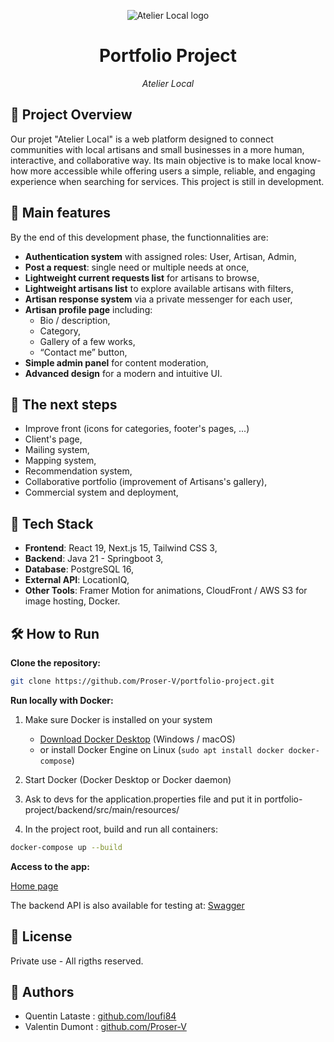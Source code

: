 <p align="center">
    <img src="https://atelierlocal-bucket1.s3.eu-west-3.amazonaws.com/logos/atelier-local-logo5_white.png" alt="Atelier Local logo">
</p>
<center>
<h1>Portfolio Project</h1>
<em>Atelier Local</em>
</center>

## 📖 Project Overview

Our projet "Atelier Local" is a web platform designed to connect communities with local artisans and small businesses in a more human, interactive, and collaborative way.
Its main objective is to make local know-how more accessible while offering users a simple, reliable, and engaging experience when searching for services.
This project is still in development.

## 🚀 Main features

By the end of this development phase, the functionnalities are:

- **Authentication system** with assigned roles: User, Artisan, Admin,
- **Post a request**: single need or multiple needs at once,
- **Lightweight current requests list** for artisans to browse,
- **Lightweight artisans list** to explore available artisans with filters,
- **Artisan response system** via a private messenger for each user,
- **Artisan profile page** including:
  - Bio / description,
  - Category,
  - Gallery of a few works,
  - “Contact me” button,
- **Simple admin panel** for content moderation,
- **Advanced design** for a modern and intuitive UI.

## 🧩 The next steps

+ Improve front (icons for categories, footer's pages, ...)
+ Client's page,
+ Mailing system,
+ Mapping system,
+ Recommendation system,
+ Collaborative portfolio (improvement of Artisans's gallery),
+ Commercial system and deployment,

## 🔧 Tech Stack

- **Frontend**: React 19, Next.js 15, Tailwind CSS 3,
- **Backend**: Java 21 - Springboot 3,
- **Database**: PostgreSQL 16,
- **External API**: LocationIQ,
- **Other Tools**: Framer Motion for animations, CloudFront / AWS S3 for image hosting, Docker.

## 🛠 How to Run

**Clone the repository:**

```bash
git clone https://github.com/Proser-V/portfolio-project.git
```

**Run locally with Docker:**

1. Make sure Docker is installed on your system  
   - [Download Docker Desktop](https://www.docker.com/products/docker-desktop/) (Windows / macOS)  
   - or install Docker Engine on Linux (`sudo apt install docker docker-compose`)

2. Start Docker (Docker Desktop or Docker daemon)

3. Ask to devs for the application.properties file and put it in portfolio-project/backend/src/main/resources/

4. In the project root, build and run all containers:
```bash
docker-compose up --build
```

**Access to the app:**

[Home page](http://localhost:3000/)

The backend API is also available for testing at:
[Swagger](http://localhost:8080/swagger-ui/index.html)

## 📄 License

Private use - All rigths reserved.

## 🤝 Authors

+ Quentin Lataste : [github.com/loufi84](https://github.com/loufi84)
+ Valentin Dumont : [github.com/Proser-V](https://github.com/Proser-V)
